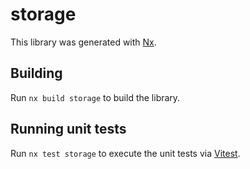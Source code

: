 # storage

This library was generated with [Nx](https://nx.dev).

## Building

Run `nx build storage` to build the library.

## Running unit tests

Run `nx test storage` to execute the unit tests via [Vitest](https://vitest.dev/).
